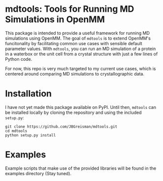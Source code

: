 # mdtools: Tools for Running MD Simulations in OpenMM

This package is intended to provide a useful framework for running MD
simulations using OpenMM. The goal of `mdtools` is to extend
OpenMM's funcitonality by facilitating common use cases with sensible default
parameter values. With `mdtools`, you can run an MD simulation of a protein in a
waterbox or the unit cell from a crystal structure with just a few lines of Python code.

For now, this repo is very much targeted to my current use cases, which is centered
around comparing MD simulations to crystallographic data.

# Installation

I have not yet made this package available on PyPI. Until then, `mdtools` can be
installed locally by cloning the repository and using the included `setup.py`:

```
git clone https://github.com/JBGreisman/mdtools.git
cd mdtools
python setup.py install
```

# Examples

Example scripts that make use of the provided libraries will be found in the
examples directory (Stay tuned).


